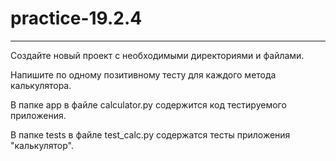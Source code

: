 # practice-19.2.4
_____________________________________________________________________________________________
Создайте новый проект с необходимыми директориями и файлами.

Напишите по одному позитивному тесту для каждого метода калькулятора.

В папке app в файле calculator.py содержится код тестируемого приложения.

В папке tests в файле test_calc.py содержатся тесты приложения "калькулятор".
